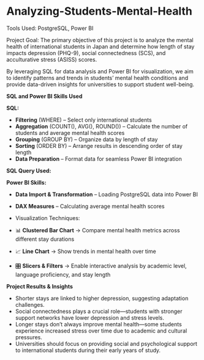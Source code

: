 # Analyzing-Students-Mental-Health

Tools Used: PostgreSQL, Power BI

Project Goal: The primary objective of this project is to analyze the mental health of international students in Japan and determine how length of stay impacts depression (PHQ-9), social connectedness (SCS), and acculturative stress (ASISS) scores.

By leveraging SQL for data analysis and Power BI for visualization, we aim to identify patterns and trends in students’ mental health conditions and provide data-driven insights for universities to support student well-being.

**SQL and Power BI Skills Used**

**SQL:** 
- **Filtering** (WHERE) – Select only international students
- **Aggregation** (COUNT(), AVG(), ROUND()) – Calculate the number of students and average mental health scores
- **Grouping** (GROUP BY) – Organize data by length of stay
- **Sorting** (ORDER BY) – Arrange results in descending order of stay length
- **Data Preparation** – Format data for seamless Power BI integration

**SQL Query Used:**

**Power BI Skills:**

- **Data Import & Transformation** – Loading PostgreSQL data into Power BI
- **DAX Measures** – Calculating average mental health scores
- Visualization Techniques:

- 📊 **Clustered Bar Chart** → Compare mental health metrics across different stay durations
- 📈 **Line Chart** → Show trends in mental health over time
- 🎛 **Slicers & Filters** → Enable interactive analysis by academic level, language proficiency, and stay length

**Project Results & Insights**
- Shorter stays are linked to higher depression, suggesting adaptation challenges.
-  Social connectedness plays a crucial role—students with stronger support networks have lower depression and stress levels.
-  Longer stays don’t always improve mental health—some students experience increased stress over time due to academic and cultural pressures.
-  Universities should focus on providing social and psychological support to international students during their early years of study.
